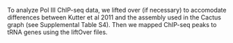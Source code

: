 To analyze Pol III ChIP-seq data, we lifted over (if necessary) to accomodate differences between Kutter et al 2011 and the assembly used in the Cactus graph (see Supplemental Table S4). Then we mapped ChIP-seq peaks to tRNA genes using the liftOver files.